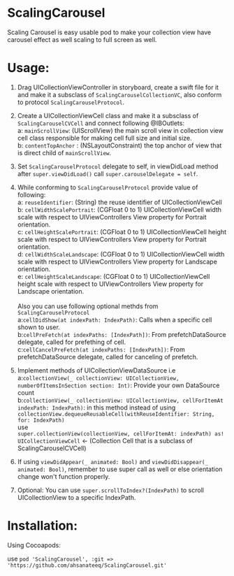 # ScalingCarousel

Scaling Carousel is easy usable pod to make your collection view have carousel effect as well scaling to full screen as well.



# Usage: 

1. Drag UICollectionViewController in storyboard, create a swift file for it and make it a subsclass of ` ScalingCarouselCollectionVC `, also conform to protocol ` ScalingCarouselProtocol `.

2. Create a UICollectionViewCell class and make it a subsclass of ` ScalingCarouselCVCell ` and connect following @IBOutlets:
</br> a: ` mainScrollView `: (UIScrollView) the main scroll view in collection view cell class responsible for making cell full size and initial size.
</br> b: ` contentTopAnchor ` : (NSLayoutConstraint) the top anchor of view that is direct child of ` mainScrollView `.

3. Set ` ScalingCarouselProtocol ` delegate to self, in viewDidLoad method after ` super.viewDidLoad() ` call ` super.carouselDelegate = self `.

3. While conforming to ` ScalingCarouselProtocol ` provide value of following: 
    </br> a: ` reuseIdentifier `: (String) the reuse identifier of UICollectionViewCell
    </br> b: ` cellWidthScalePortrait `: (CGFloat 0 to 1) UICollectionViewCell width scale with respect to UIViewControllers View property for Portrait orientation.
    </br> c: ` cellHeightScalePortrait `: (CGFloat 0 to 1) UICollectionViewCell height scale with respect to UIViewControllers View property for Portrait orientation.
    </br> d: ` cellWidthScaleLandscape `: (CGFloat 0 to 1) UICollectionViewCell width scale with respect to UIViewControllers View property for Landscape orientation.
    </br> e: ` cellHeightScaleLandscape `: (CGFloat 0 to 1) UICollectionViewCell height scale with respect to UIViewControllers View property for Landscape orientation.
   </br></br>Also you can use following optional methds from ` ScalingCarouselProtocol `
    </br> a:` cellDidShow(at indexPath: IndexPath) `: Calls when a specific cell shown to user.
    </br> b:` cellPreFetch(at indexPaths: [IndexPath]) `: From prefetchDataSource delegate, called for prefething of cell.
    </br> c:` cellCancelPreFetch(at indexPaths: [IndexPath]) `: From prefetchDataSource delegate, called for canceling of prefetch.
    
4. Implement methods of UICollectionViewDataSource i.e 
    </br> a:` collectionView(_ collectionView: UICollectionView, numberOfItemsInSection section: Int) `: Provide your own DataSource count 
    </br> b:` collectionView(_ collectionView: UICollectionView, cellForItemAt indexPath: IndexPath) `: in this method instead of using  `collectionView.dequeueReusableCell(withReuseIdentifier: String, for: IndexPath) ` </br>use</br> ` super.collectionView(collectionView, cellForItemAt: indexPath) as! UICollectionViewCell ` <- (Collection Cell that is a subclass of ScalingCarouselCVCell) 
    
5. If using ` viewDidAppear(_ animated: Bool) ` and ` viewDidDisappear(_ animated: Bool) `, remember to use super call as well or else orientation change won't function properly.

6. Optional: You can use ` super.scrollToIndex?(IndexPath) ` to scroll UICollectionView to a specific IndexPath.


# Installation:

Using Cocoapods:

use ` pod 'ScalingCarousel', :git => 'https://github.com/ahsanateeq/ScalingCarousel.git' `
